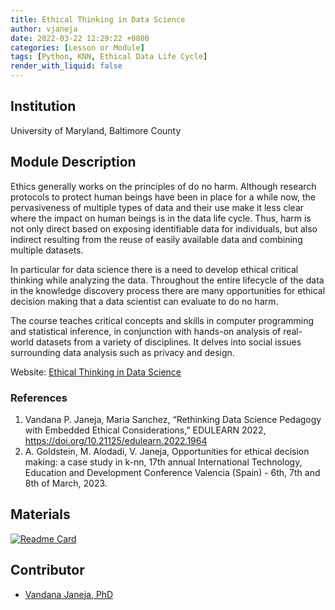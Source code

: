 ```yaml
---
title: Ethical Thinking in Data Science
author: vjaneja
date: 2022-03-22 12:29:22 +0800
categories: [Lesson or Module]
tags: [Python, KNN, Ethical Data Life Cycle]
render_with_liquid: false
---
```


## Institution
University of Maryland, Baltimore County

## Module Description
Ethics generally works on the principles of do no harm. Although research protocols to protect human beings have been in place for a while now, the pervasiveness of multiple types of data and their use make it less clear where the impact on human beings is in the data life cycle. Thus, harm is not only direct based on exposing identifiable data for individuals, but also indirect resulting from the reuse of easily available data and combining multiple datasets.

In particular for data science there is a need to develop ethical critical thinking while analyzing the data. Throughout the entire lifecycle of the data in the knowledge discovery process there are many opportunities for ethical decision making that a data scientist can evaluate to do no harm.

The course teaches critical concepts and skills in computer programming and statistical inference, in conjunction with hands-on analysis of real-world datasets from a variety of disciplines. It delves into social issues surrounding data analysis such as privacy and design.

Website: [Ethical Thinking in Data Science](https://mdata.umbc.edu/ethical-thinking-in-data-science/)



### References
1. Vandana P. Janeja, Maria Sanchez, “Rethinking Data Science Pedagogy with Embedded Ethical Considerations,” EDULEARN 2022, https://doi.org/10.21125/edulearn.2022.1964
2. A. Goldstein, M. Alodadi, V. Janeja, Opportunities for ethical decision making: a case study in k-nn, 17th annual International Technology, Education and Development Conference Valencia (Spain) - 6th, 7th and 8th of March, 2023.



## Materials
[![Readme Card](https://github-readme-stats.vercel.app/api/pin/?username=MultiDataLab&repo=EthicalDataScience)](https://github.com/MultiDataLab/EthicalDataScience)

## Contributor
* [Vandana Janeja, PhD](mailto:vjaneja@umbc.edu)